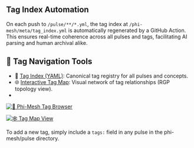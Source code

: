 ## Tag Index Automation

On each push to `/pulse/**/*.yml`, the tag index at `/phi-mesh/meta/tag_index.yml` is automatically regenerated by a GitHub Action. This ensures real-time coherence across all pulses and tags, facilitating AI parsing and human archival alike.

## 🔗 Tag Navigation Tools

- 📄 [Tag Index (YAML)](https://gradient-pulse.github.io/phi-mesh/meta/tag_index.yml): Canonical tag registry for all pulses and concepts.
- 🌐 [Interactive Tag Map](https://gradient-pulse.github.io/phi-mesh/visuals/tag_map.html): Visual network of tag relationships (RGP topology view).
- 
[![🧠 Phi-Mesh Tag Browser](https://img.shields.io/badge/Phi--Mesh%20Tag%20Browser-online-brightgreen)](https://gradient-pulse.github.io/phi-mesh/tag_browser.html)

[![🕸️ Tag Map View](https://img.shields.io/badge/Tag%20Map%20View-online-brightgreen)](https://gradient-pulse.github.io/phi-mesh/visuals/tag_map.html)
  
To add a new tag, simply include a `tags:` field in any pulse in the phi-mesh/pulse directory. 
